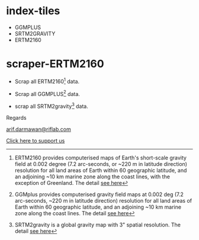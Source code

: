# index-tiles
- GGMPLUS
- SRTM2GRAVITY
- ERTM2160

# scraper-ERTM2160

- Scrap all ERTM2160[^1] data.

[^1]: ERTM2160 provides computerised maps of Earth's short-scale gravity field at 0.002 degree (7.2 arc-seconds, or ~220 m in latitude direction) resolution for all land areas of Earth within 60 geographic latitude, and an adjoining ~10 km marine zone along the coast lines, with the exception of Greenland. The detail [see here](https://ddfe.curtin.edu.au/gravitymodels/ERTM2160/ERTM2160_readme.dat)

- Scrap all GGMPLUS[^2] data.

[^2]: GGMplus provides computerised gravity field maps at 0.002 deg (7.2 arc-seconds, ~220 m in latitude direction) resolution for all land areas of Earth within 60 
geographic latitude, and an adjoining ~10 km marine zone along the coast lines. The detail [see here](https://ddfe.curtin.edu.au/gravitymodels/GGMplus/GGMplus_readme.dat)

- scrap all SRTM2gravity[^3] data.

[^3]: SRTM2gravity is a global gravity map with 3" spatial resolution. The detail [see here](https://ddfe.curtin.edu.au/models/SRTM2gravity2018/SRTM2gravity_Readme.dat)

Regards

arif.darmawan@riflab.com

[Click here to support us](https://www.paypal.com/paypalme/arifdarma1)

